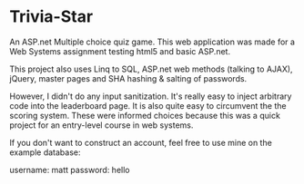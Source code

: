 Trivia-Star
===========

An ASP.net Multiple choice quiz game. This web application was made for a Web Systems assignment testing html5 and basic ASP.net.

This project also uses Linq to SQL, ASP.net web methods (talking to AJAX), jQuery, master pages and SHA hashing & salting of passwords.

However, I didn't do any input sanitization. It's really easy to inject arbitrary code into the leaderboard page. It is also quite easy to circumvent the the scoring system. These were informed choices because this was a quick project for an entry-level course in web systems.

If you don't want to construct an account, feel free to use mine on the example database:

username: matt
password: hello
